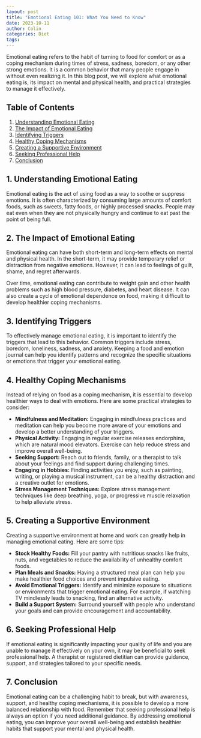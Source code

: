 ```yaml
---
layout: post
title: "Emotional Eating 101: What You Need to Know"
date: 2023-10-11
author: Colin
categories: Diet
tags: 
---
```


Emotional eating refers to the habit of turning to food for comfort or as a coping mechanism during times of stress, sadness, boredom, or any other strong emotions. It is a common behavior that many people engage in without even realizing it. In this blog post, we will explore what emotional eating is, its impact on mental and physical health, and practical strategies to manage it effectively.

## Table of Contents
1. [Understanding Emotional Eating](#understanding-emotional-eating)
2. [The Impact of Emotional Eating](#impact-of-emotional-eating)
3. [Identifying Triggers](#identifying-triggers)
4. [Healthy Coping Mechanisms](#healthy-coping-mechanisms)
5. [Creating a Supportive Environment](#supportive-environment)
6. [Seeking Professional Help](#professional-help)
7. [Conclusion](#conclusion)

## 1. Understanding Emotional Eating<a name="understanding-emotional-eating"></a>
Emotional eating is the act of using food as a way to soothe or suppress emotions. It is often characterized by consuming large amounts of comfort foods, such as sweets, fatty foods, or highly processed snacks. People may eat even when they are not physically hungry and continue to eat past the point of being full.

## 2. The Impact of Emotional Eating<a name="impact-of-emotional-eating"></a>
Emotional eating can have both short-term and long-term effects on mental and physical health. In the short-term, it may provide temporary relief or distraction from negative emotions. However, it can lead to feelings of guilt, shame, and regret afterwards.

Over time, emotional eating can contribute to weight gain and other health problems such as high blood pressure, diabetes, and heart disease. It can also create a cycle of emotional dependence on food, making it difficult to develop healthier coping mechanisms.

## 3. Identifying Triggers<a name="identifying-triggers"></a>
To effectively manage emotional eating, it is important to identify the triggers that lead to this behavior. Common triggers include stress, boredom, loneliness, sadness, and anxiety. Keeping a food and emotion journal can help you identify patterns and recognize the specific situations or emotions that trigger your emotional eating.

## 4. Healthy Coping Mechanisms<a name="healthy-coping-mechanisms"></a>
Instead of relying on food as a coping mechanism, it is essential to develop healthier ways to deal with emotions. Here are some practical strategies to consider:

- **Mindfulness and Meditation:** Engaging in mindfulness practices and meditation can help you become more aware of your emotions and develop a better understanding of your triggers.
- **Physical Activity:** Engaging in regular exercise releases endorphins, which are natural mood elevators. Exercise can help reduce stress and improve overall well-being.
- **Seeking Support:** Reach out to friends, family, or a therapist to talk about your feelings and find support during challenging times.
- **Engaging in Hobbies:** Finding activities you enjoy, such as painting, writing, or playing a musical instrument, can be a healthy distraction and a creative outlet for emotions.
- **Stress Management Techniques:** Explore stress management techniques like deep breathing, yoga, or progressive muscle relaxation to help alleviate stress.

## 5. Creating a Supportive Environment<a name="supportive-environment"></a>
Creating a supportive environment at home and work can greatly help in managing emotional eating. Here are some tips:

- **Stock Healthy Foods:** Fill your pantry with nutritious snacks like fruits, nuts, and vegetables to reduce the availability of unhealthy comfort foods.
- **Plan Meals and Snacks:** Having a structured meal plan can help you make healthier food choices and prevent impulsive eating.
- **Avoid Emotional Triggers:** Identify and minimize exposure to situations or environments that trigger emotional eating. For example, if watching TV mindlessly leads to snacking, find an alternative activity.
- **Build a Support System:** Surround yourself with people who understand your goals and can provide encouragement and accountability.

## 6. Seeking Professional Help<a name="professional-help"></a>
If emotional eating is significantly impacting your quality of life and you are unable to manage it effectively on your own, it may be beneficial to seek professional help. A therapist or registered dietitian can provide guidance, support, and strategies tailored to your specific needs.

## 7. Conclusion<a name="conclusion"></a>
Emotional eating can be a challenging habit to break, but with awareness, support, and healthy coping mechanisms, it is possible to develop a more balanced relationship with food. Remember that seeking professional help is always an option if you need additional guidance. By addressing emotional eating, you can improve your overall well-being and establish healthier habits that support your mental and physical health.